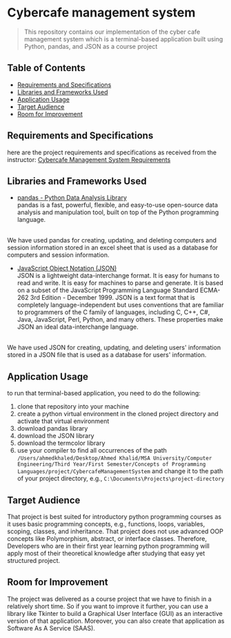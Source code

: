 # Cybercafe management system
> This repository contains our implementation of the cyber cafe management system which is a terminal-based application built using Python, pandas, and JSON as a course project

## Table of Contents
* [Requirements and Specifications](#requirements-and-specifications)
* [Libraries and Frameworks Used](#libraries-and-frameworks-used)
* [Application Usage](#application-usage)
* [Target Audience](#target-audience)
* [Room for Improvement](#room-for-improvement)

## Requirements and Specifications
here are the project requirements and specifications as received from the instructor: [Cybercafe Management System Requirements](docs/Cyper%20cafe%20management%20System.pdf)

<!-- and here is the complete system analysis pdf document: [Car Rental Business System Report](Car%20Rental%20Business%20System.pdf). -->

## Libraries and Frameworks Used
- [pandas - Python Data Analysis Library](https://pandas.pydata.org)
<br>pandas is a fast, powerful, flexible, and easy-to-use open-source data analysis and manipulation tool, built on top of the Python programming language.

<br>We have used pandas for creating, updating, and deleting computers and session information stored in an excel sheet that is used as a database for computers and session information.

- [JavaScript Object Notation (JSON)](https://www.json.org/json-en.html)
<br>JSON is a lightweight data-interchange format. It is easy for humans to read and write. It is easy for machines to parse and generate. It is based on a subset of the JavaScript Programming Language Standard ECMA-262 3rd Edition - December 1999. JSON is a text format that is completely language-independent but uses conventions that are familiar to programmers of the C family of languages, including C, C++, C#, Java, JavaScript, Perl, Python, and many others. These properties make JSON an ideal data-interchange language.

<br>We have used JSON for creating, updating, and deleting users' information stored in a JSON file that is used as a database for users' information.

## Application Usage
to run that terminal-based application, you need to do the following: 
1. clone that repository into your machine
2. create a python virtual environment in the cloned project directory and activate that virtual environment
3. download pandas library
4. download the JSON library
5. download the termcolor library
6. use your compiler to find all occurrences of the path `/Users/ahmedkhaled/Desktop/Ahmed Khalid/MSA University/Computer Engineering/Third Year/First Semester/Concepts of Programming Languages/project/CybercafeManagementSystem` and change it to the path of your project directory, e.g., `C:\Documents\Projects\project-directory`

## Target Audience
That project is best suited for introductory python programming courses as it uses basic programming concepts, e.g., functions, loops, variables, scoping, classes, and inheritance. That project does not use advanced OOP concepts like Polymorphism, abstract, or interface classes. Therefore, Developers who are in their first year learning python programming will apply most of their theoretical knowledge after studying that easy yet structured project.

## Room for Improvement
The project was delivered as a course project that we have to finish in a relatively short time. So if you want to improve it further, you can use a library like Tkinter to build a Graphical User Interface (GUI) as an interactive version of that application. Moreover, you can also create that application as Software As A Service (SAAS).
